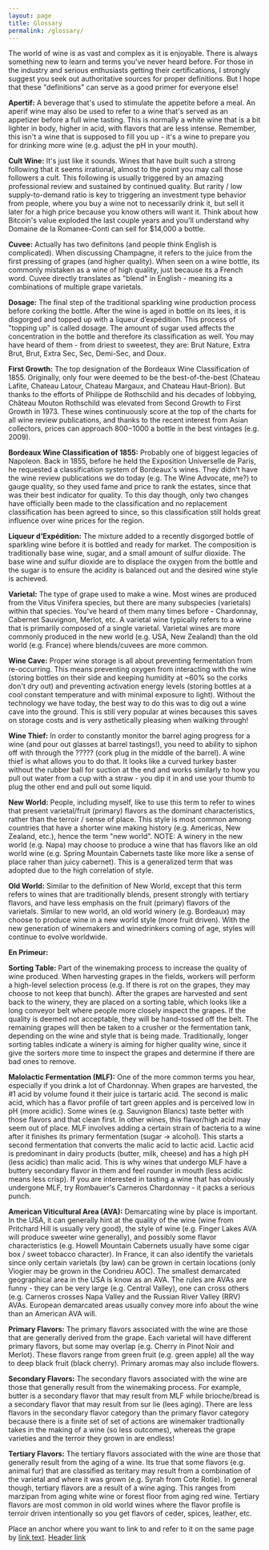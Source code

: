 ```yaml
---
layout: page
title: Glossary
permalink: /glossary/
---
```


The world of wine is as vast and complex as it is enjoyable.  There is always something new to learn and terms you've never heard before.  For those in the industry and serious enthusiasts getting their certifications, I strongly suggest you seek out authoritative sources for proper definitions.  But I hope that these "definitions" can serve as a good primer for everyone else!

<a name="apertif"></a>**Apertif:** A beverage that's used to stimulate the appetite before a meal.  An aperif wine may also be used to refer to a wine that's served as an appetizer before a full wine tasting.  This is normally a white wine that is a bit lighter in body, higher in acid, with flavors that are less intense.  Remember, this isn't a wine that is supposed to fill you up - it's a wine to prepare you for drinking more wine (e.g. adjust the pH in your mouth).

<a name="cult-wine"></a>**Cult Wine:** It's just like it sounds.  Wines that have built such a strong following that it seems irrational, almost to the point you may call those followers a cult.  This following is usually triggered by an amazing professional review and sustained by continued quality.  But rarity / low supply-to-demand ratio is key to triggering an investment type behavior from people, where you buy a wine not to necessarily drink it, but sell it later for a high price because you know others will want it.  Think about how Bitcoin's value exploded the last couple years and you'll understand why Domaine de la Romanee-Conti can sell for $14,000 a bottle.

<a name="cuvee"></a>**Cuvee:** Actually has two definitons (and people think English is complicated).  When discussing Champagne, it refers to the juice from the first pressing of grapes (and higher quality).  When seen on a wine bottle, its commonly mistaken as a wine of high quality, just because its a French word.  Cuvee directly translates as "blend" in English - meaning its a combinations of multiple grape varietals.

<a name="dosage"></a>**Dosage:** The final step of the traditional sparkling wine production process before corking the bottle.  After the wine is aged in bottle on its lees, it is disgorged and topped up with a liqueur d’expédition.  This process of "topping up" is called dosage.  The amount of sugar used affects the concentration in the bottle and therefore its classification as well.  You may have heard of them - from driest to sweetest, they are: Brut Nature, Extra Brut, Brut, Extra Sec, Sec, Demi-Sec, and Doux.  

<a name="first-growth"></a>**First Growth:** The top designation of the Bordeaux Wine Classification of 1855.  Originally, only four were deemed to be the best-of-the-best (Chateau Lafite, Chateau Latour, Chateau Margaux, and Chateau Haut-Brion).  But thanks to the efforts of Philippe de Rothschild and his decades of lobbying, Château Mouton Rothschild was elevated from Second Growth to First Growth in 1973.  These wines continuously score at the top of the charts for all wine review publications, and thanks to the recent interest from Asian collectors, prices can approach $800-$1000 a bottle in the best vintages (e.g. 2009).

<a name="first-growth"></a>**Bordeaux Wine Classification of 1855:** Probably one of biggest legacies of Napoleon.  Back in 1855, before he held the Exposition Universelle de Paris, he requested a classification system of Bordeaux's wines.  They didn't have the wine review publications we do today (e.g. The Wine Advocate, me?) to gauge quality, so they used fame and price to rank the estates, since that was their best indicator for quality.  To this day though, only two changes have officially been made to the classification and no replacement classification has been agreed to since, so this classification still holds great influence over wine prices for the region.

<a name="liqueur-dexpedition"></a>**Liqueur d’Expédition:** The mixture added to a recently disgorged bottle of sparkling wine before it is bottled and ready for market.  The composition is traditionally base wine, sugar, and a small amount of sulfur dioxide.  The base wine and sulfur dioxide are to displace the oxygen from the bottle and the sugar is to ensure the acidity is balanced out and the desired wine style is achieved.

<a name="wine-cave"></a>**Varietal:** The type of grape used to make a wine.  Most wines are produced from the Vitus Vinifera species, but there are many subspecies (varietals) within that species.  You've heard of them many times before - Chardonnay, Cabernet Sauvignon, Merlot, etc.  A varietal wine typically refers to a wine that is primarily composed of a single varietal.  Varietal wines are more commonly produced in the new world (e.g. USA, New Zealand) than the old world (e.g. France) where blends/cuvees are more common.

<a name="wine-cave"></a>**Wine Cave:** Proper wine storage is all about preventing fermentation from re-occurring.  This means preventing oxygen from interacting with the wine (storing bottles on their side and keeping humidity at ~60% so the corks don't dry out) and preventing activation energy levels (storing bottles at a cool constant temperature and with minimal exposure to light).  Without the technology we have today, the best way to do this was to dig out a wine cave into the ground.  This is still very popular at wines becauses this saves on storage costs and is very asthetically pleasing when walking through!

<a name="wine-thief"></a>**Wine Thief:** In order to constantly monitor the barrel aging progress for a wine (and pour out glasses at barrel tastings!), you need to ability to siphon off with through the ????? (cork plug in the middle of the barrel).  A wine thief is what allows you to do that.  It looks like a curved turkey baster without the rubber ball for suction at the end and works similarly to how you pull out water from a cup with a straw - you dip it in and use your thumb to plug the other end and pull out some liquid.  

<a name="new-world"></a>**New World:** People, including myself, like to use this term to refer to wines that present varietal/fruit (primary) flavors as the dominant characteristics, rather than the terroir / sense of place.  This style is most common among countries that have a shorter wine making history (e.g. Americas, New Zealand, etc.), hence the term "new world".  NOTE: A winery in the new world (e.g. Napa) may choose to produce a wine that has flavors like an old world wine (e.g. Spring Mountain Cabernets taste like more like a sense of place raher than juicy cabernet).  This is a generalized term that was adopted due to the high correlation of style.  

<a name="old-world"></a>**Old World:** Similar to the definition of New World, except that this term refers to wines that are traditionally blends, present strongly with tertiary flavors, and have less emphasis on the fruit (primary) flavors of the varietals.  Similar to new world, an old world winery (e.g. Bordeaux) may choose to produce wine in a new world style (more fruit driven).  With the new generation of winemakers and winedrinkers coming of age, styles will continue to evolve worldwide. 

<a name="en-primeur"></a>**En Primeur:** 

<a name="sorting-table"></a>**Sorting Table:** Part of the winemaking process to increase the quality of wine produced.  When harvesting grapes in the fields, workers will perform a high-level selection process (e.g. If there is rot on the grapes, they may choose to not keep that bunch).  After the grapes are harvested and sent back to the winery, they are placed on a sorting table, which looks like a long conveyor belt where people more closely inspect the grapes.  If the quality is deemed not acceptable, they will be hand-tossed off the belt.  The remaining grapes will then be taken to a crusher or the fermentation tank, depending on the wine and style that is being made.  Traditionally, longer sorting tables indicate a winery is aiming for higher quality wine, since it give the sorters more time to inspect the grapes and determine if there are bad ones to remove.

<a name="mlf"></a>**Malolactic Fermentation (MLF):** One of the more common terms you hear, especially if you drink a lot of Chardonnay.  When grapes are harvested, the #1 acid by volume found it their juice is tartaric acid.  The second is malic acid, which has a flavor profile of tart green apples and is perceived low in pH (more acidic).  Some wines (e.g. Sauvignon Blancs) taste better with those flavors and that clean first.  In other wines, this flavor/high acid may seem out of place.  MLF involves adding a certain strain of bacteria to a wine after it finishes its primary fermentation (sugar -> alcohol).  This starts a second fermentation that converts the malic acid to lactic acid.  Lactic acid is predominant in dairy products (butter, milk, cheese) and has a high pH (less acidic) than malic acid.  This is why wines that undergo MLF have a buttery secondary flavor in them and feel rounder in mouth (less acidic means less crisp).  If you are interested in tasting a wine that has obviously undergone MLF, try Rombauer's Carneros Chardonnay - it packs a serious punch.

<a name="ava"></a>**American Viticultural Area (AVA):** Demarcating wine by place is important.  In the USA, it can generally hint at the quality of the wine (wine from Pritchard Hill is usually very good), the style of wine (e.g. Finger Lakes AVA will produce sweeter wine generally), and possibly some flavor characteristics (e.g. Howell Mountain Cabernets usually have some cigar box / sweet tobacco character).  In France, it can also identify the varietals since only certain varietals (by law) can be grown in certain locations (only Viogier may be grown in the Condrieu AOC).  The smallest demarcated geographical area in the USA is know as an AVA.  The rules are AVAs are funny - they can be very large (e.g. Central Valley), one can cross others (e.g. Carneros crosses Napa Valley and the Russian River Valley (RRV) AVAs.  European demarcated areas usually convey more info about the wine than an American AVA will.  

<a name="primary-flavors"></a>**Primary Flavors:** The primary flavors associated with the wine are those that are generally derived from the grape.  Each varietal will have different primary flavors, but some may overlap (e.g. Cherry in Pinot Noir and Merlot).  These flavors range from green fruit (e.g. green apple) all the way to deep black fruit (black cherry).  Primary aromas may also include flowers.

<a name="secondary-flavors"></a>**Secondary Flavors:** The secondary flavors associated with the wine are those that generally result from the winemaking process.  For example, butter is a secondary flavor that may result from MLF while brioche/bread is a secondary flavor that may result from sur lie (lees aging).  There are less flavors in the secondary flavor category than the primary flavor category because there is a finite set of set of actions are winemaker tradtionally takes in the making of a wine (so less outcomes), whereas the grape varieties and the terroir they grown in are endless!

<a name="tertiary-flavors"></a>**Tertiary Flavors:** The tertiary flavors associated with the wine are those that generally result from the aging of a wine.  Its true that some flavors (e.g. animal fur) that are classified as teritary may result from a combination of the varietal and where it was grown (e.g. Syrah from Cote Rotie).  In general though, tertiary flavors are a result of a wine aging.  This ranges from marzipan from aging white wine or forest floor from aging red wine.  Tertiary flavors are most common in old world wines where the flavor profile is terroir driven intentionally so you get flavors of ceder, spices, leather, etc. 



Place an anchor <a name="abcd"></a> where you want to link to and refer to it on the same page by [link text](#abcd).
[Header link](/user/repository_name/wiki/page_name#title)
